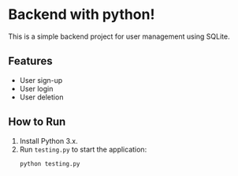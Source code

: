 # Backend with python!

This is a simple backend project for user management using SQLite.

## Features
- User sign-up
- User login
- User deletion

## How to Run
1. Install Python 3.x.
2. Run `testing.py` to start the application:
   ```sh
   python testing.py
   ```
